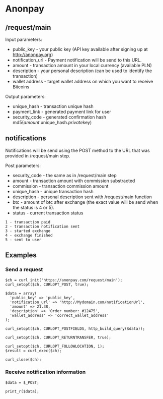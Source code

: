 # Anonpay


## /request/main

Input parameters:


* public_key - your public key (API key available after signing up at http://anonpay.org)
* notification_url - Payment notification will be send to this URL.
* amount - transaction amount in your local currency (available PLN)
* description - your personal description (can be used to identify the transaction)
* wallet address - target wallet address on which you want to receive Bitcoins

Output parameters:

* unique_hash - transaction unique hash
* payment_link - generated payment link for user
* security_code - generated confirmation hash md5($amount.$unique_hash.$private$key)

## notifications

Notifications will be send using the POST method to the URL that was provided in /request/main step.

Post parameters: 
* security_code - the same as in /request/main step
* amount - transaction amount with commission substracted
* commission - transaction commission amount
* unique_hash - unique transaction hash
* description - personal description sent with /request/main function
* btc - amount of btc after exchange (the exact value will be send when the status is 4 or 5).
* status - current transaction status

```
1 - transaction paid
2 - transaction notification sent
3 - started exchange
4 - exchange finished
5 - sent to user
```

## Examples

### Send a request

```
$ch = curl_init('https://anonpay.com/request/main');
curl_setopt($ch, CURLOPT_POST, true);

$data = array(
  'public_key' => 'public_key',
  'notification_url' => 'http://Mydomain.com/notificationUrl',
  'amount' => 21.38,
  'description' => 'Order number: #12475',
  'wallet_address' => 'correct_wallet_address'
);

curl_setopt($ch, CURLOPT_POSTFIELDS, http_build_query($data));

curl_setopt($ch, CURLOPT_RETURNTRANSFER, true);

curl_setopt($ch, CURLOPT_FOLLOWLOCATION, 1);
$result = curl_exec($ch);

curl_close($ch);
```

### Receive notification information


```
$data = $_POST;

print_r($data);

```

